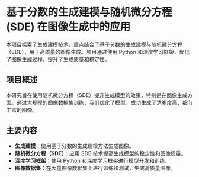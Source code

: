 # 基于分数的生成建模与随机微分方程 (SDE) 在图像生成中的应用

本项目探索了生成建模技术，重点结合了基于分数的生成建模与随机微分方程（SDE），用于高质量的图像生成。项目通过使用 Python 和深度学习框架，优化了图像生成过程，提升了生成质量和稳定性。

## 项目概述

本研究旨在使用随机微分方程（SDE）提升生成模型的效果，特别是在图像生成方面。通过大规模的图像数据集训练，我们优化了模型，成功生成了清晰度高、细节丰富的图像。

## 主要内容

- **生成建模**：使用基于分数的生成建模方法生成图像。
- **随机微分方程（SDE）**：应用 SDE 技术提高生成模型的稳定性和图像质量。
- **深度学习框架**：使用 Python 和深度学习框架进行模型开发和训练。
- **图像数据集**：在大量图像数据集上进行训练和测试，生成高质量图像。



